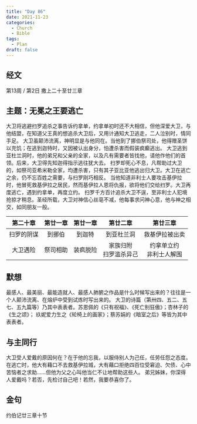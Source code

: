 ```yaml
---
title: "Day 86"
date: 2021-11-23
categories:
  - Church
  - Bible
tags:
  - Plan
draft: false
---
```


## 经文
第13周 / 第2日 撒上二十至廿三章

## 主题：无冕之王要逃亡
大卫将逃避扫罗追杀之事告诉约拿单，约拿单初时还不大相信，但他深爱大卫，与他结盟，在知道父王真的想追杀大卫后，又用计通知大卫逃走，二人泣别时，情同手足。
大卫虽颠沛流离，神明显是与他同在。当他到了挪伯祭司处，他得赠圣饼以充饥；在逃到迦特时，又因被认出身分，怕遭杀害而假装疯癫逃出。
大卫逃到亚杜兰洞时，他的弟兄和父亲的全家，以及凡有需要者皆找他，请他作他们的首领。后来，大卫得先知迦得指示逃往犹大去。
扫罗却死心不息，凡帮助过大卫的，如祭司亚希米勒全家，均遭杀害，只有其子亚比亚他逃出归大卫。大卫在逃亡之余，仍不忘百姓之需要，与扫罗刚巧相反。
当他知道非利士人要攻击基伊拉时，他冒死救基伊拉之居民，然而基伊拉人恩将仇报，欲将他们交给扫罗。大卫再度逃亡，遇到约拿单，再度立约。
扫罗千方百计追杀大卫不逞，至非利士人犯境抢掠才稍息。圣经所载，大卫对神信心丝亳不减，他每事求问神心意，他与神之相交，如同朋友一般。

| 第二十章   | 第廿一章 | 第廿一章  | 第廿二章 | 第廿三章  |
| :----: | :----: | :----: | :----: |:----: |
| 扫罗的阴谋  | 到挪伯    | 到迦特  | 到亚杜兰洞 | 救基伊拉被出卖 |
| 大卫遇险   | 祭司相助   | 装疯脱险 | 家族归附<br>扫罗滥杀异己  | 约拿单立约<br>非利士人解围 |

## 默想
最感人、最美丽、最能造就人、最感人肺腑之作品是什么时候写出来的？往往是一个人颠沛流离、在熔炉中受到试炼时写出来的。
大卫的诗篇（第卅四、五二、五七、五九篇等）乃其中表表者。苏恩佩的《只有祝福》、《死亡别狂傲》；杏林子的《生之颂》；
玖妮爱力生之《轮椅上的画家》；蔡苏娟的《暗室之后》等皆为其中表表者。

## 与主同行
大卫受人爱戴的原因何在？在于他的忘我，以服侍别人为己任，任劳任怨之态度。
在逃亡时，他大有藉口不去救基伊拉城，大有藉口拒绝四百位受窘迫、欠债、心中苦恼者之求助……但他为父之心叫他当仁不让地帮助这些人。
弟兄姊妹，你深得人爱戴吗？若否，先检讨自己吧！若然，我要恭喜你了。

## 金句
约伯记廿三章十节

[comment]: <> (## 附录)

